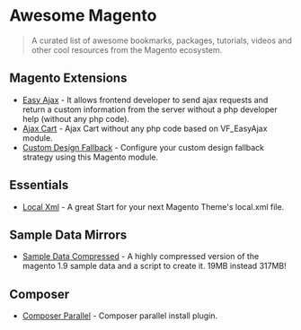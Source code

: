 Awesome Magento
===============

> A curated list of awesome bookmarks, packages, tutorials, videos and other cool resources from the Magento ecosystem.

## Magento Extensions
* [Easy Ajax](https://github.com/hws47a/VF_EasyAjax) - It allows frontend developer to send ajax requests and return a custom information from the server without a php developer help (without any php code).
* [Ajax Cart](https://github.com/hws47a/VF_AjaxCart) - Ajax Cart without any php code based on VF_EasyAjax module.
* [Custom Design Fallback](https://github.com/fbrnc/Aoe_DesignFallback) - Configure your custom design fallback strategy using this Magento module.

## Essentials
* [Local Xml](https://github.com/Aproducktion/Magento-local.xml-Template) - A great Start for your next Magento Theme's local.xml file.

## Sample Data Mirrors
* [Sample Data Compressed](https://github.com/Vinai/compressed-magento-sample-data) - A highly compressed version of the magento 1.9 sample data and a script to create it. 19MB instead 317MB!

## Composer
* [Composer Parallel](https://github.com/hirak/prestissimo) - Composer parallel install plugin.
